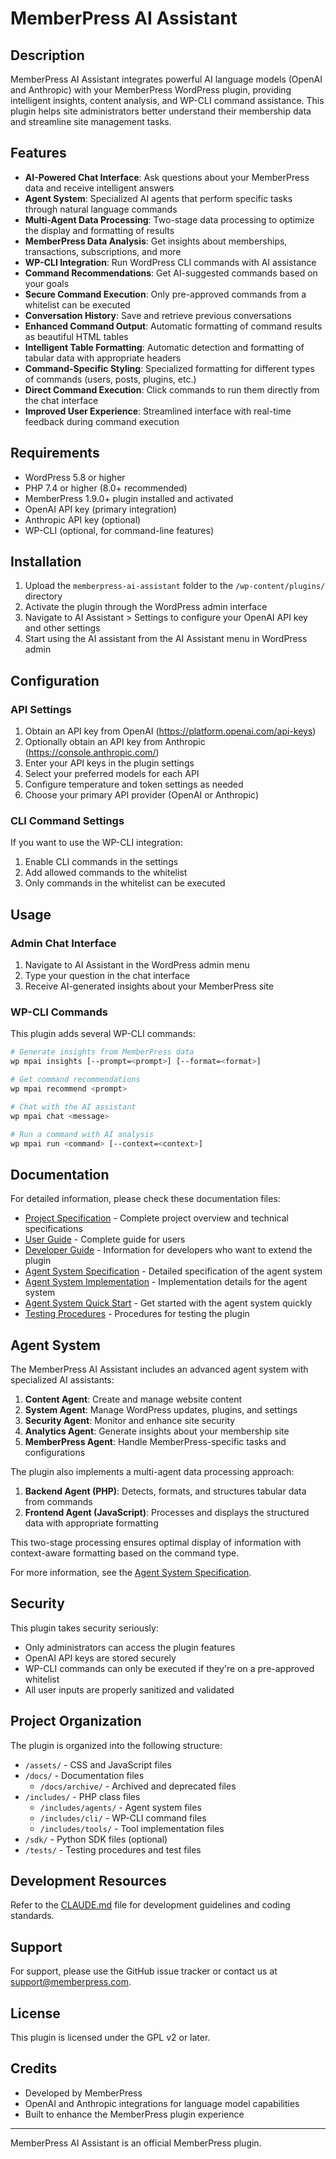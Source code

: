 # MemberPress AI Assistant

## Description

MemberPress AI Assistant integrates powerful AI language models (OpenAI and Anthropic) with your MemberPress WordPress plugin, providing intelligent insights, content analysis, and WP-CLI command assistance. This plugin helps site administrators better understand their membership data and streamline site management tasks.

## Features

- **AI-Powered Chat Interface**: Ask questions about your MemberPress data and receive intelligent answers
- **Agent System**: Specialized AI agents that perform specific tasks through natural language commands
- **Multi-Agent Data Processing**: Two-stage data processing to optimize the display and formatting of results
- **MemberPress Data Analysis**: Get insights about memberships, transactions, subscriptions, and more
- **WP-CLI Integration**: Run WordPress CLI commands with AI assistance
- **Command Recommendations**: Get AI-suggested commands based on your goals
- **Secure Command Execution**: Only pre-approved commands from a whitelist can be executed
- **Conversation History**: Save and retrieve previous conversations
- **Enhanced Command Output**: Automatic formatting of command results as beautiful HTML tables
- **Intelligent Table Formatting**: Automatic detection and formatting of tabular data with appropriate headers
- **Command-Specific Styling**: Specialized formatting for different types of commands (users, posts, plugins, etc.)
- **Direct Command Execution**: Click commands to run them directly from the chat interface
- **Improved User Experience**: Streamlined interface with real-time feedback during command execution

## Requirements

- WordPress 5.8 or higher
- PHP 7.4 or higher (8.0+ recommended)
- MemberPress 1.9.0+ plugin installed and activated
- OpenAI API key (primary integration)
- Anthropic API key (optional)
- WP-CLI (optional, for command-line features)

## Installation

1. Upload the `memberpress-ai-assistant` folder to the `/wp-content/plugins/` directory
2. Activate the plugin through the WordPress admin interface
3. Navigate to AI Assistant > Settings to configure your OpenAI API key and other settings
4. Start using the AI assistant from the AI Assistant menu in WordPress admin

## Configuration

### API Settings

1. Obtain an API key from OpenAI (https://platform.openai.com/api-keys)
2. Optionally obtain an API key from Anthropic (https://console.anthropic.com/)
3. Enter your API keys in the plugin settings
4. Select your preferred models for each API
5. Configure temperature and token settings as needed
6. Choose your primary API provider (OpenAI or Anthropic)

### CLI Command Settings

If you want to use the WP-CLI integration:

1. Enable CLI commands in the settings
2. Add allowed commands to the whitelist
3. Only commands in the whitelist can be executed

## Usage

### Admin Chat Interface

1. Navigate to AI Assistant in the WordPress admin menu
2. Type your question in the chat interface
3. Receive AI-generated insights about your MemberPress site

### WP-CLI Commands

This plugin adds several WP-CLI commands:

```bash
# Generate insights from MemberPress data
wp mpai insights [--prompt=<prompt>] [--format=<format>]

# Get command recommendations
wp mpai recommend <prompt>

# Chat with the AI assistant
wp mpai chat <message>

# Run a command with AI analysis
wp mpai run <command> [--context=<context>]
```

## Documentation

For detailed information, please check these documentation files:

- [Project Specification](docs/project-specification.md) - Complete project overview and technical specifications
- [User Guide](docs/user-guide.md) - Complete guide for users
- [Developer Guide](docs/developer-guide.md) - Information for developers who want to extend the plugin
- [Agent System Specification](docs/agent-system-spec.md) - Detailed specification of the agent system
- [Agent System Implementation](docs/agent-system-implementation.md) - Implementation details for the agent system
- [Agent System Quick Start](docs/agent-system-quickstart.md) - Get started with the agent system quickly
- [Testing Procedures](tests/test-procedures.md) - Procedures for testing the plugin

## Agent System

The MemberPress AI Assistant includes an advanced agent system with specialized AI assistants:

1. **Content Agent**: Create and manage website content
2. **System Agent**: Manage WordPress updates, plugins, and settings
3. **Security Agent**: Monitor and enhance site security 
4. **Analytics Agent**: Generate insights about your membership site
5. **MemberPress Agent**: Handle MemberPress-specific tasks and configurations

The plugin also implements a multi-agent data processing approach:

1. **Backend Agent (PHP)**: Detects, formats, and structures tabular data from commands
2. **Frontend Agent (JavaScript)**: Processes and displays the structured data with appropriate formatting

This two-stage processing ensures optimal display of information with context-aware formatting based on the command type.

For more information, see the [Agent System Specification](docs/agent-system-spec.md).

## Security

This plugin takes security seriously:

- Only administrators can access the plugin features
- OpenAI API keys are stored securely
- WP-CLI commands can only be executed if they're on a pre-approved whitelist
- All user inputs are properly sanitized and validated

## Project Organization

The plugin is organized into the following structure:

- `/assets/` - CSS and JavaScript files
- `/docs/` - Documentation files
  - `/docs/archive/` - Archived and deprecated files
- `/includes/` - PHP class files
  - `/includes/agents/` - Agent system files
  - `/includes/cli/` - WP-CLI command files
  - `/includes/tools/` - Tool implementation files
- `/sdk/` - Python SDK files (optional)
- `/tests/` - Testing procedures and test files

## Development Resources

Refer to the [CLAUDE.md](./CLAUDE.md) file for development guidelines and coding standards.

## Support

For support, please use the GitHub issue tracker or contact us at [support@memberpress.com](mailto:support@memberpress.com).

## License

This plugin is licensed under the GPL v2 or later.

## Credits

- Developed by MemberPress
- OpenAI and Anthropic integrations for language model capabilities
- Built to enhance the MemberPress plugin experience

---

MemberPress AI Assistant is an official MemberPress plugin.
